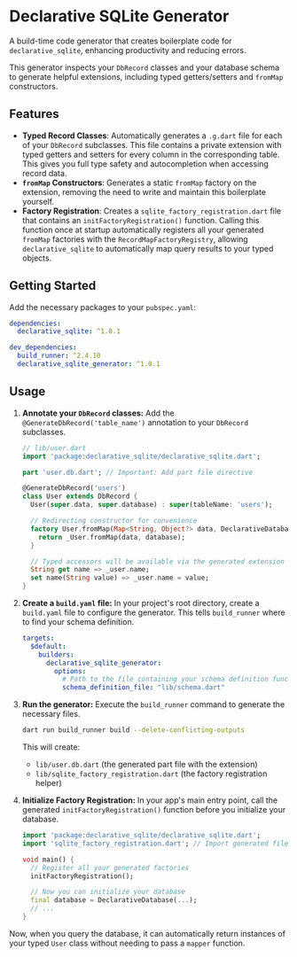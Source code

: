 # Declarative SQLite Generator

A build-time code generator that creates boilerplate code for `declarative_sqlite`, enhancing productivity and reducing errors.

This generator inspects your `DbRecord` classes and your database schema to generate helpful extensions, including typed getters/setters and `fromMap` constructors.

## Features

- **Typed Record Classes**: Automatically generates a `.g.dart` file for each of your `DbRecord` subclasses. This file contains a private extension with typed getters and setters for every column in the corresponding table. This gives you full type safety and autocompletion when accessing record data.
- **`fromMap` Constructors**: Generates a static `fromMap` factory on the extension, removing the need to write and maintain this boilerplate yourself.
- **Factory Registration**: Creates a `sqlite_factory_registration.dart` file that contains an `initFactoryRegistration()` function. Calling this function once at startup automatically registers all your generated `fromMap` factories with the `RecordMapFactoryRegistry`, allowing `declarative_sqlite` to automatically map query results to your typed objects.

## Getting Started

Add the necessary packages to your `pubspec.yaml`:

```yaml
dependencies:
  declarative_sqlite: ^1.0.1

dev_dependencies:
  build_runner: ^2.4.10
  declarative_sqlite_generator: ^1.0.1
```

## Usage

1.  **Annotate your `DbRecord` classes:**
    Add the `@GenerateDbRecord('table_name')` annotation to your `DbRecord` subclasses.

    ```dart
    // lib/user.dart
    import 'package:declarative_sqlite/declarative_sqlite.dart';

    part 'user.db.dart'; // Important: Add part file directive

    @GenerateDbRecord('users')
    class User extends DbRecord {
      User(super.data, super.database) : super(tableName: 'users');

      // Redirecting constructor for convenience
      factory User.fromMap(Map<String, Object?> data, DeclarativeDatabase database) {
        return _User.fromMap(data, database);
      }

      // Typed accessors will be available via the generated extension
      String get name => _user.name;
      set name(String value) => _user.name = value;
    }
    ```

2.  **Create a `build.yaml` file:**
    In your project's root directory, create a `build.yaml` file to configure the generator. This tells `build_runner` where to find your schema definition.

    ```yaml
    targets:
      $default:
        builders:
          declarative_sqlite_generator:
            options:
              # Path to the file containing your schema definition function
              schema_definition_file: "lib/schema.dart"
    ```

3.  **Run the generator:**
    Execute the `build_runner` command to generate the necessary files.

    ```bash
    dart run build_runner build --delete-conflicting-outputs
    ```

    This will create:
    *   `lib/user.db.dart` (the generated part file with the extension)
    *   `lib/sqlite_factory_registration.dart` (the factory registration helper)

4.  **Initialize Factory Registration:**
    In your app's main entry point, call the generated `initFactoryRegistration()` function before you initialize your database.

    ```dart
    import 'package:declarative_sqlite/declarative_sqlite.dart';
    import 'sqlite_factory_registration.dart'; // Import generated file

    void main() {
      // Register all your generated factories
      initFactoryRegistration();

      // Now you can initialize your database
      final database = DeclarativeDatabase(...);
      // ...
    }
    ```

Now, when you query the database, it can automatically return instances of your typed `User` class without needing to pass a `mapper` function.
